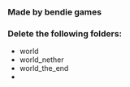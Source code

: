 ### Made by bendie games
### Delete the following folders:
* world
* world_nether
* world_the_end
* 